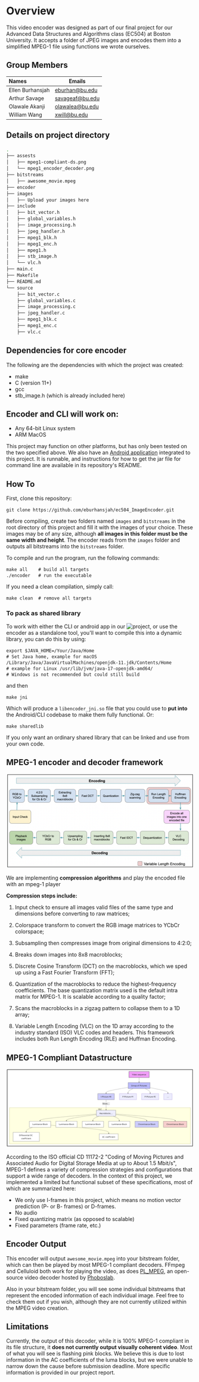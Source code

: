 # Overview
This video encoder was designed as part of our final project for our Advanced Data Structures and Algorithms class (EC504) at Boston University.  It accepts a folder of JPEG images and encodes them into a simplified MPEG-1 file using functions we wrote ourselves.

## Group Members
| Names              | Emails                |
| :----------------- | --------------------- |
| Ellen Burhansjah   | eburhan@bu.edu        |
| Arthur Savage      | savageaf@bu.edu       |
| Olawale Akanji     | olawalea@bu.edu       |
| William Wang       | xwill@bu.edu          |

## Details on project directory

```bash
.
├── assests
│   ├── mpeg1-compliant-ds.png
│   └── mpeg1_encoder_decoder.png
├── bitstreams
│   ├── awesome_movie.mpeg
├── encoder
├── images
│   ├── Upload your images here
├── include
│   ├── bit_vector.h
│   ├── global_variables.h
│   ├── image_processing.h
│   ├── jpeg_handler.h
│   ├── mpeg1_blk.h
│   ├── mpeg1_enc.h
│   ├── mpeg1.h
│   ├── stb_image.h
│   └── vlc.h
├── main.c
├── Makefile
├── README.md
└── source
    ├── bit_vector.c
    ├── global_variables.c
    ├── image_processing.c
    ├── jpeg_handler.c
    ├── mpeg1_blk.c
    ├── mpeg1_enc.c
    ├── vlc.c


```

## Dependencies for core encoder
The following are the dependencies with which the project was created:
- make
- C (version 11+)
- gcc
- stb_image.h (which is already included here)

## Encoder and CLI will work on:
- Any 64-bit Linux system
- ARM MacOS

This project may function on other platforms, but has only been tested on the two specified above.  We also have an [Android application](https://github.com/Phosphorus15/ec504_AndroidCV/) integrated to this project.  It is runnable, and instructions for how to get the jar file for command line are available in its repository's README.

## How To
First, clone this repository:
```
git clone https://github.com/eburhansjah/ec504_ImageEncoder.git
```
Before compiling, create two folders named `images` and `bitstreams` in the root directory of this project and fill it with the images of your choice.  These images may be of any size, although **all images in this folder must be the same width and height**.  The encoder reads from the `images` folder and outputs all bitstreams into the `bitstreams` folder.

To compile and run the program, run the following commands:
```
make all    # build all targets
./encoder   # run the executable
```
If you need a clean compilation, simply call:
```
make clean  # remove all targets
```

### To pack as shared library

To work with either the CLI or android app in our ![project](https://github.com/Phosphorus15/ec504_AndroidCV/), or use the encoder as a standalone tool, you'll want to compile this into a dynamic library, you can do this by using:

```
export $JAVA_HOME=/Your/Java/Home 
# Set Java home, example for macOS /Library/Java/JavaVirtualMachines/openjdk-11.jdk/Contents/Home
# example for Linux /usr/lib/jvm/java-17-openjdk-amd64/
# Windows is not recommended but could still build
```

and then

```
make jni
```

Which will produce a `libencoder_jni.so` file that you could use to **put into** the Android/CLI codebase to make them fully functional. Or:

```
make sharedlib
```

If you only want an ordinary shared library that can be linked and use from your own code.

## MPEG-1 encoder and decoder framework

![mpeg1-encoder-decoder-framework](https://github.com/eburhansjah/ec504_ImageEncoder/blob/main/assests/mpeg1_encoder_decoder.png)

We are implementing **compression algorithms** and play the encoded file with an mpeg-1 player

**Compression steps include:**

1. Input check to ensure all images valid files of the same type and dimensions before converting to raw matrices;

2. Colorspace transform to convert the RGB image matrices to YCbCr colorspace;

3. Subsampling then compresses image from original dimensions to 4:2:0;

4. Breaks down images into 8x8 macroblocks;

5. Discrete Cosine Transform (DCT) on the macroblocks, which we sped up using a Fast Fourier Transform (FFT);

6. Quantization of the macroblocks to reduce the highest-frequency coefficients. The base quantization matrix used is the default intra matrix for MPEG-1. It is scalable according to a quality factor;
   
7. Scans the macroblocks in a zigzag pattern to collapse them to a 1D array;

8. Variable Length Encoding (VLC) on the 1D array according to the industry standard (ISO) VLC codes and headers. This framework includes both Run Length Encoding (RLE) and Huffman Encoding.

## MPEG-1 Compliant Datastructure

![mpeg-1-compliant-ds](https://github.com/eburhansjah/ec504_ImageEncoder/blob/main/assests/mpeg1-compliant-ds.png)

According to the ISO official CD 11172-2 "Coding of Moving Pictures and Associated Audio for Digital Storage Media at up to About 1.5 Mbit/s", MPEG-1 defines a variety of compression strategies and configurations that support a wide range of decoders.  In the context of this project, we implemented a limited but functional subset of these specifications, most of which are summarized here:

- We only use I-frames in this project, which means no motion vector prediction (P- or B- frames) or D-frames.
- No audio
- Fixed quantizing matrix (as opposed to scalable)
- Fixed parameters (frame rate, etc.)

## Encoder Output
This encoder will output `awesome_movie.mpeg` into your bitstream folder, which can then be played by most MPEG-1 compliant decoders. FFmpeg and Celluloid both work for playing the video, as does [PL_MPEG](https://github.com/phoboslab/pl_mpeg/tree/master), an open-source video decoder hosted by [Phoboslab](https://phoboslab.org/).

Also in your bitstream folder, you will see some individual bitstreams that represent the encoded information of each individual image.  Feel free to check them out if you wish, although they are not currently utilized within the MPEG video creation.

## Limitations
Currently, the output of this decoder, while it is 100% MPEG-1 compliant in its file structure, it **does not currently output visually coherent video**.  Most of what you will see is flashing pink blocks.  We believe this is due to lost information in the AC coefficients of the luma blocks, but we were unable to narrow down the cause before submission deadline.  More specific information is provided in our project report.
